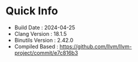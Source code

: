 # Quick Info
* Build Date : 2024-04-25
* Clang Version : 18.1.5
* Binutils Version : 2.42.0
* Compiled Based : https://github.com/llvm/llvm-project/commit/e7c816b3
